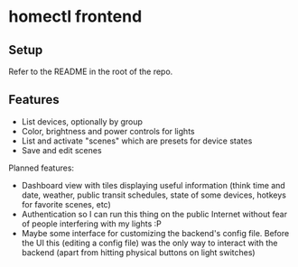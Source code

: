 # homectl frontend

## Setup

Refer to the README in the root of the repo.

## Features

- List devices, optionally by group
- Color, brightness and power controls for lights
- List and activate "scenes" which are presets for device states
- Save and edit scenes

Planned features:

- Dashboard view with tiles displaying useful information (think time and date, weather, public transit schedules, state of some devices, hotkeys for favorite scenes, etc)
- Authentication so I can run this thing on the public Internet without fear of people interfering with my lights :P
- Maybe some interface for customizing the backend's config file. Before the UI this (editing a config file) was the only way to interact with the backend (apart from hitting physical buttons on light switches)
